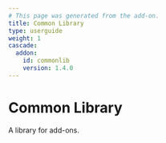 ```yaml
---
# This page was generated from the add-on.
title: Common Library
type: userguide
weight: 1
cascade:
  addon:
    id: commonlib
    version: 1.4.0
---
```


# Common Library

A library for add-ons.
